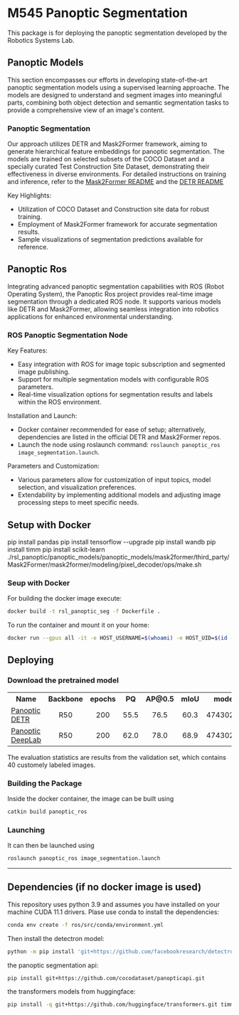 # M545 Panoptic Segmentation

This package is for deploying the panoptic segmentation developed by the Robotics Systems Lab.

## Panoptic Models 

This section encompasses our efforts in developing state-of-the-art panoptic segmentation models using a supervised learning approache. The models are designed to understand and segment images into meaningful parts, combining both object detection and semantic segmentation tasks to provide a comprehensive view of an image's content.

### Panoptic Segmentation

Our approach utilizes DETR and Mask2Former framework, aiming to generate hierarchical feature embeddings for panoptic segmentation. The models are trained on selected subsets of the COCO Dataset and a specially curated Test Construction Site Dataset, demonstrating their effectiveness in diverse environments. For detailed instructions on training and inference, refer to the [Mask2Former README](panoptic_models/panoptic_models/mask2former/README.md) and the [DETR README](panoptic_model/panoptic_models/detr/README.md) 

Key Highlights:
- Utilization of COCO Dataset and Construction site data for robust training.
- Employment of Mask2Former framework for accurate segmentation results.
- Sample visualizations of segmentation predictions available for reference.

## Panoptic Ros 

Integrating advanced panoptic segmentation capabilities with ROS (Robot Operating System), the Panoptic Ros project provides real-time image segmentation through a dedicated ROS node. It supports various models like DETR and Mask2Former, allowing seamless integration into robotics applications for enhanced environmental understanding.

### ROS Panoptic Segmentation Node

Key Features:
- Easy integration with ROS for image topic subscription and segmented image publishing.
- Support for multiple segmentation models with configurable ROS parameters.
- Real-time visualization options for segmentation results and labels within the ROS environment.

Installation and Launch:
- Docker container recommended for ease of setup; alternatively, dependencies are listed in the official DETR and Mask2Former repos.
- Launch the node using roslaunch command: `roslaunch panoptic_ros image_segmentation.launch`.

Parameters and Customization:
- Various parameters allow for customization of input topics, model selection, and visualization preferences.
- Extendability by implementing additional models and adjusting image processing steps to meet specific needs.

## Setup with Docker

pip install pandas
pip install tensorflow --upgrade
pip install wandb 
pip install timm
pip install scikit-learn
./rsl_panoptic/panoptic_models/panoptic_models/mask2former/third_party/Mask2Former/mask2former/modeling/pixel_decoder/ops/make.sh

### Seup with Docker

For building the docker image execute:
```bash
docker build -t rsl_panoptic_seg -f Dockerfile .
```
To run the container and mount it on your home:
```bash
docker run --gpus all -it -e HOST_USERNAME=$(whoami) -e HOST_UID=$(id -u) -e HOST_GID=$(id -g) -v /home/$(whoami):/home/$(whoami) rsl_panoptic_seg
```

## Deploying

### Download the pretrained model 

<table><tbody>
<!-- START TABLE -->
<!-- TABLE HEADER -->
<th valign="bottom">Name</th>
<th valign="bottom">Backbone</th>
<th valign="bottom">epochs</th>
<th valign="bottom">PQ</th>
<th valign="bottom">AP@0.5</th>
<th valign="bottom">mIoU</th>
<th valign="bottom">model id</th>
<th valign="bottom">download</th>
<!-- TABLE BODY -->
<!-- ROW: detr_R50_bs2_200ep -->
 <tr><td align="left"><a href="deploy/panoptic_models/panoptic_models/detr/configs/config.py">Panoptic DETR</a></td>
<td align="center">R50</td>
<td align="center">200</td>
<td align="center">55.5</td>
<td align="center">76.5</td>
<td align="center">60.3</td>
<td align="center">47430278_4</td>
<td align="center"><a href="https://drive.google.com/file/d/1FHsLkN9JlOb2pmBVra96rAybEesiQCXS/view?usp=sharing">model</a></td>
</tr>
<!-- ROW: panoptic_deeplab_R50_bs4_120000steps-->
 <tr><td align="left"><a href="deploy/panoptic_models/panoptic_models/PanopticNets.py">Panoptic DeepLab</a></td>
<td align="center">R50</td>
<td align="center">200</td>
<td align="center">62.0</td>
<td align="center">78.0</td>
<td align="center">68.9</td>
<td align="center">47430278_5</td>
<td align="center"><a href="https://drive.google.com/drive/folders/1zaGx07VkxDUwZHnV2Eexwyn_JSyCNSHS?usp=sharing">model</a></td>
</tr>
</tbody></table>

The evaluation statistics are results from the validation set, which contains 40 customely labeled images.

### Building the Package
Inside the docker container, the image can be built using
```bash
catkin build panoptic_ros
```

### Launching
It can then be launched using
```bash
roslaunch panoptic_ros image_segmentation.launch
```

----------------------------------------------------

## Dependencies (if no docker image is used)

This repository uses python 3.9 and assumes you have installed on your machine CUDA 11.1 drivers. 
Plase use conda to install the dependencies: 
```bash
conda env create -f ros/src/conda/environment.yml
```
Then install the detectron model: 
```bash 
python -m pip install 'git+https://github.com/facebookresearch/detectron2.git'
```
the panoptic segmentation api:
```bash
pip install git+https://github.com/cocodataset/panopticapi.git
```
the transformers models from huggingface:
```bash
pip install -q git+https://github.com/huggingface/transformers.git timm
```
